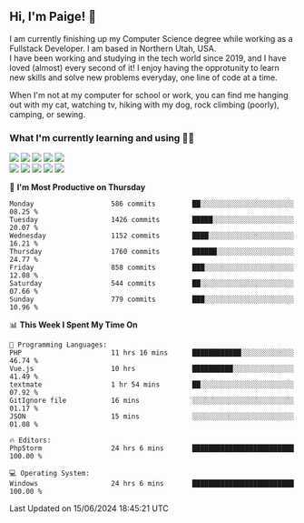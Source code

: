 ## Hi, I'm Paige! :vulcan_salute:

I am currently finishing up my Computer Science degree while working as a Fullstack Developer. I am based in Northern Utah, USA. \
I have been working and studying in the tech world since 2019, and I have loved (almost) every second of it! I enjoy having the opprotunity to learn new skills and solve new problems everyday, one line of code at a time.  

When I'm not at my computer for school or work, you can find me hanging out with my cat, watching tv, hiking with my dog, rock climbing (poorly), camping, or sewing.  

### What I'm currently learning and using :woman_technologist:
![](https://img.shields.io/badge/Laravel-FF2D20?style=for-the-badge&logo=laravel&logoColor=white) 
![](https://img.shields.io/badge/PHP-777BB4?style=for-the-badge&logo=php&logoColor=white)
![](https://img.shields.io/badge/Vue.js-35495E?style=for-the-badge&logo=vuedotjs&logoColor=4FC08D) 
![](https://img.shields.io/badge/MySQL-005C84?style=for-the-badge&logo=mysql&logoColor=white) 
![](https://img.shields.io/badge/Tailwind_CSS-38B2AC?style=for-the-badge&logo=tailwind-css&logoColor=white) \
![](https://img.shields.io/badge/Python-FFD43B?style=for-the-badge&logo=python&logoColor=blue)
![](https://img.shields.io/badge/Django-092E20?style=for-the-badge&logo=django&logoColor=green)
![](https://img.shields.io/badge/Kotlin-0095D5?&style=for-the-badge&logo=kotlin&logoColor=white)
![](https://img.shields.io/badge/Java-ED8B00?style=for-the-badge&logo=java&logoColor=white)
![](https://img.shields.io/badge/Haskell-5D4F85?style=for-the-badge&logo=haskell&logoColor=white) 

<!--START_SECTION:waka-->
📅 **I'm Most Productive on Thursday** 

```text
Monday                   586 commits         ██░░░░░░░░░░░░░░░░░░░░░░░   08.25 % 
Tuesday                  1426 commits        █████░░░░░░░░░░░░░░░░░░░░   20.07 % 
Wednesday                1152 commits        ████░░░░░░░░░░░░░░░░░░░░░   16.21 % 
Thursday                 1760 commits        ██████░░░░░░░░░░░░░░░░░░░   24.77 % 
Friday                   858 commits         ███░░░░░░░░░░░░░░░░░░░░░░   12.08 % 
Saturday                 544 commits         ██░░░░░░░░░░░░░░░░░░░░░░░   07.66 % 
Sunday                   779 commits         ███░░░░░░░░░░░░░░░░░░░░░░   10.96 % 
```


📊 **This Week I Spent My Time On** 

```text
💬 Programming Languages: 
PHP                      11 hrs 16 mins      ████████████░░░░░░░░░░░░░   46.74 % 
Vue.js                   10 hrs              ██████████░░░░░░░░░░░░░░░   41.49 % 
textmate                 1 hr 54 mins        ██░░░░░░░░░░░░░░░░░░░░░░░   07.92 % 
GitIgnore file           16 mins             ░░░░░░░░░░░░░░░░░░░░░░░░░   01.17 % 
JSON                     15 mins             ░░░░░░░░░░░░░░░░░░░░░░░░░   01.08 % 

🔥 Editors: 
PhpStorm                 24 hrs 6 mins       █████████████████████████   100.00 % 

💻 Operating System: 
Windows                  24 hrs 6 mins       █████████████████████████   100.00 % 
```


 Last Updated on 15/06/2024 18:45:21 UTC
<!--END_SECTION:waka-->
